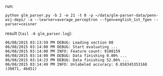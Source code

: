 run:

    python glm_parser.py -b 2 -e 21 -t 0 -p ~/data/glm-parser-data/penn-wsj-deps/ -a --learner=average_perceptron --fgen=english_1st_fgen --parser=ceisner

result (`tail -6 glm_parser.log`):

    06/08/2015 03:13:59 PM DEBUG: Loading section 00 
    06/08/2015 03:14:00 PM DEBUG: Start evaluating ...
    06/08/2015 03:14:00 PM INFO: Feature count: 9108159
    06/08/2015 03:14:00 PM DEBUG: Data finishing 0.00% ...
    06/08/2015 03:14:23 PM DEBUG: Data finishing 52.06% ...
    06/08/2015 03:14:49 PM INFO: Unlabeled accuracy: 0.858345353168 (39871, 46451)

